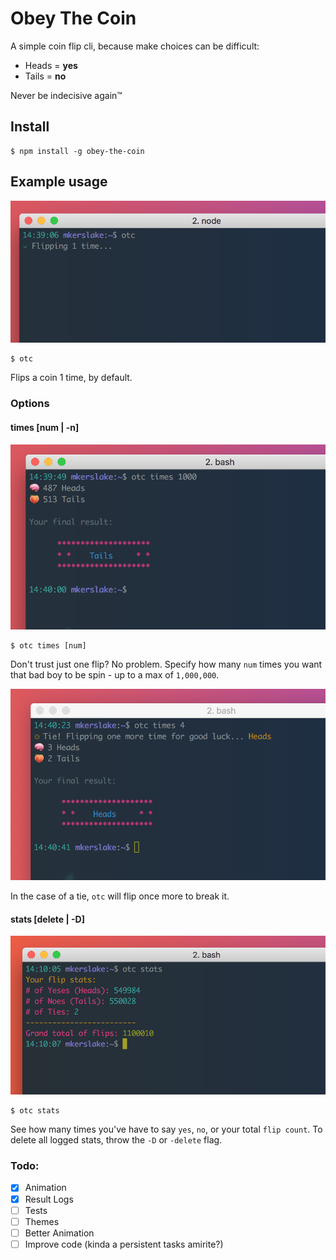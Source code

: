# Obey The Coin

A simple coin flip cli, because make choices can be difficult:
- Heads = **yes**
- Tails = **no**

Never be indecisive again™

## Install

```
$ npm install -g obey-the-coin
```

## Example usage
![otc flip](/assets/example1.png "otc flip coin default")
```
$ otc
```
Flips a coin 1 time, by default. 

### Options

#### times [num | -n]
![otc flip](/assets/example2.png "otc flip coin 1000 times")
```
$ otc times [num]
```
Don't trust just one flip? No problem. Specify how many `num` times you want that bad boy to be spin - up to a max of `1,000,000`. 

![otc flip](/assets/example3.png "otc flip coin tie breaker")

In the case of a tie, `otc` will flip once more to break it.

#### stats [delete | -D]
![otc flip](/assets/example4.png "otc flip coin total stats")
```
$ otc stats
```
See how many times you've have to say `yes`, `no`, or your total `flip count`. To delete all logged stats, throw the `-D` or `-delete` flag.

### Todo:

- [x] Animation
- [x] Result Logs
- [ ] Tests
- [ ] Themes
- [ ] Better Animation
- [ ] Improve code (kinda a persistent tasks amirite?)
